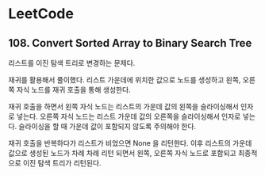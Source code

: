 # LeetCode

## 108. Convert Sorted Array to Binary Search Tree

리스트를 이진 탐색 트리로 변경하는 문제다.

재귀를 활용해서 풀이했다. 리스트 가운데에 위치한 값으로 노드를 생성하고 왼쪽, 오른쪽 자식 노드를 재귀 호출을 통해 생성한다. 

재귀 호출을 하면서 왼쪽 자식 노드는 리스트의 가운데 값의 왼쪽을 슬라이싱해서 인자로 넣는다. 오른쪽 자식 노드는 리스트 가운데 값의 오른쪽을 슬라이싱해서 인자로 넣는다. 슬라이싱을 할 때 가운데 값이 포함되지 않도록 주의해야 한다.

재귀 호출을 반복하다가 리스트가 비었으면 None 을 리턴한다. 이후 리스트의 가운데 값으로 생성된 노드가 차례 차례 리턴 되면서 왼쪽, 오른쪽 자식 노드로 포함되고 최종적으로 이진 탐색 트리가 리턴된다.
